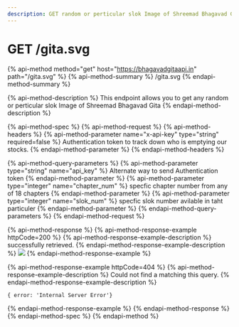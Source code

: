 ```yaml
---
description: GET random or perticular slok Image of Shreemad Bhagavad Gita
---
```

# GET /gita.svg

{% api-method method="get" host="https://bhagavadgitaapi.in" path="/gita.svg" %}
{% api-method-summary %}
/gita.svg
{% endapi-method-summary %}

{% api-method-description %}
This endpoint allows you to get any random or perticular slok Image of Shreemad Bhagavad Gita
{% endapi-method-description %}

{% api-method-spec %}
{% api-method-request %}
{% api-method-headers %}
{% api-method-parameter name="x-api-key" type="string" required=false %}
Authentication token to track down who is emptying our stocks.
{% endapi-method-parameter %}
{% endapi-method-headers %}

{% api-method-query-parameters %}
{% api-method-parameter type="string" name="api\_key" %}
Alternate way to send Authentication token
{% endapi-method-parameter %}
{% api-method-parameter type="integer" name="chapter\_num" %}
specfic chapter number from any of 18 chapters
{% endapi-method-parameter %}
{% api-method-parameter type="integer" name="slok\_num" %}
specfic slok number avilable in taht particuler
{% endapi-method-parameter %}
{% endapi-method-query-parameters %}
{% endapi-method-request %}

{% api-method-response %}
{% api-method-response-example httpCode=200 %}
{% api-method-response-example-description %}
successfully retrieved.
{% endapi-method-response-example-description %}
![](https://instagram.fidr3-1.fna.fbcdn.net/v/t51.2885-15/sh0.08/e35/s640x640/129738801_403477617629742_1762660810707419049_n.jpg?tp=1&_nc_ht=instagram.fidr3-1.fna.fbcdn.net&_nc_cat=106&_nc_ohc=uN_39EIFJ_oAX9D-IL7&edm=AP_V10EBAAAA&ccb=7-4&oh=3d31cbb9305a16d057d0f928522db038&oe=60BD4663&_nc_sid=4f375e)
{% endapi-method-response-example %}

{% api-method-response-example httpCode=404 %}
{% api-method-response-example-description %}
Could not find a matching this query.
{% endapi-method-response-example-description %}

```text
{ error: 'Internal Server Error'}
```
{% endapi-method-response-example %}
{% endapi-method-response %}
{% endapi-method-spec %}
{% endapi-method %}

